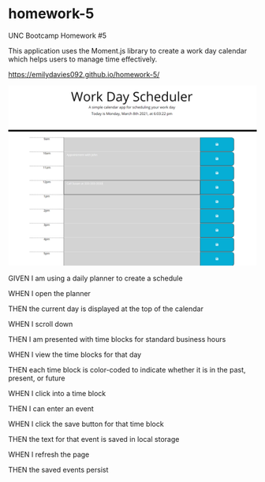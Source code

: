 # homework-5
UNC Bootcamp Homework #5

This application uses the Moment.js library to create a work day calendar which helps users to manage time effectively. 

https://emilydavies092.github.io/homework-5/

![screenshot](/Assets/screenshot1.PNG "Screenshot of application")

GIVEN I am using a daily planner to create a schedule

WHEN I open the planner

THEN the current day is displayed at the top of the calendar

WHEN I scroll down

THEN I am presented with time blocks for standard business hours

WHEN I view the time blocks for that day

THEN each time block is color-coded to indicate whether it is in the past, present, or future

WHEN I click into a time block

THEN I can enter an event

WHEN I click the save button for that time block

THEN the text for that event is saved in local storage

WHEN I refresh the page

THEN the saved events persist

